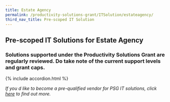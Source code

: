 ```yaml
---
title: Estate Agency
permalink: /productivity-solutions-grant/ITSolution/estateagency/
third_nav_title: Pre-scoped IT Solution
---
```


## Pre-scoped IT Solutions for Estate Agency

### Solutions supported under the Productivity Solutions Grant are regularly reviewed. Do take note of the current support levels and grant caps.

{% include accordion.html %}

_If you d like to become a pre-qualified vendor for PSG IT solutions, click <a target='_blank' href='https://www.imda.gov.sg/icmvendors' >here</a> to find out more._

